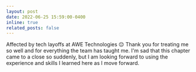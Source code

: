 ```yaml
---
layout: post
date: 2022-06-25 15:59:00-0400
inline: true
related_posts: false
---
```


Affected by tech layoffs at AWE Technologies :pensive: Thank you for treating me so well and for everything the team has taught me. I'm sad that this chapter came to a close so suddenly, but I am looking forward to using the experience and skills I learned here as I move forward. 